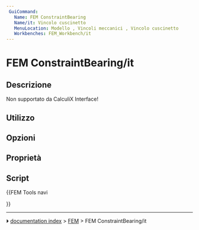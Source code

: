 ```yaml
---
 GuiCommand:
   Name: FEM ConstraintBearing
   Name/it: Vincolo cuscinetto
   MenuLocation: Modello , Vincoli meccanici , Vincolo cuscinetto
   Workbenches: FEM_Workbench/it
---
```


# FEM ConstraintBearing/it



## Descrizione

Non supportato da CalculiX Interface!



## Utilizzo



## Opzioni



## Proprietà



## Script





{{FEM Tools navi

}}



---
⏵ [documentation index](../README.md) > [FEM](Category_FEM.md) > FEM ConstraintBearing/it
